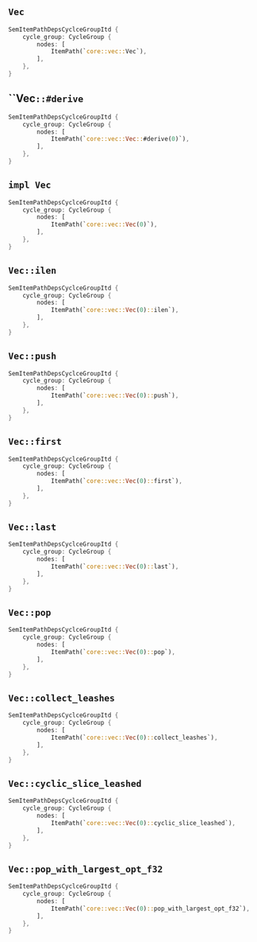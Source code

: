 ## `Vec`

```rust
SemItemPathDepsCyclceGroupItd {
    cycle_group: CycleGroup {
        nodes: [
            ItemPath(`core::vec::Vec`),
        ],
    },
}
```

## ``Vec`::#derive`

```rust
SemItemPathDepsCyclceGroupItd {
    cycle_group: CycleGroup {
        nodes: [
            ItemPath(`core::vec::Vec::#derive(0)`),
        ],
    },
}
```

## `impl Vec`

```rust
SemItemPathDepsCyclceGroupItd {
    cycle_group: CycleGroup {
        nodes: [
            ItemPath(`core::vec::Vec(0)`),
        ],
    },
}
```

## `Vec::ilen`

```rust
SemItemPathDepsCyclceGroupItd {
    cycle_group: CycleGroup {
        nodes: [
            ItemPath(`core::vec::Vec(0)::ilen`),
        ],
    },
}
```

## `Vec::push`

```rust
SemItemPathDepsCyclceGroupItd {
    cycle_group: CycleGroup {
        nodes: [
            ItemPath(`core::vec::Vec(0)::push`),
        ],
    },
}
```

## `Vec::first`

```rust
SemItemPathDepsCyclceGroupItd {
    cycle_group: CycleGroup {
        nodes: [
            ItemPath(`core::vec::Vec(0)::first`),
        ],
    },
}
```

## `Vec::last`

```rust
SemItemPathDepsCyclceGroupItd {
    cycle_group: CycleGroup {
        nodes: [
            ItemPath(`core::vec::Vec(0)::last`),
        ],
    },
}
```

## `Vec::pop`

```rust
SemItemPathDepsCyclceGroupItd {
    cycle_group: CycleGroup {
        nodes: [
            ItemPath(`core::vec::Vec(0)::pop`),
        ],
    },
}
```

## `Vec::collect_leashes`

```rust
SemItemPathDepsCyclceGroupItd {
    cycle_group: CycleGroup {
        nodes: [
            ItemPath(`core::vec::Vec(0)::collect_leashes`),
        ],
    },
}
```

## `Vec::cyclic_slice_leashed`

```rust
SemItemPathDepsCyclceGroupItd {
    cycle_group: CycleGroup {
        nodes: [
            ItemPath(`core::vec::Vec(0)::cyclic_slice_leashed`),
        ],
    },
}
```

## `Vec::pop_with_largest_opt_f32`

```rust
SemItemPathDepsCyclceGroupItd {
    cycle_group: CycleGroup {
        nodes: [
            ItemPath(`core::vec::Vec(0)::pop_with_largest_opt_f32`),
        ],
    },
}
```
